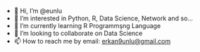 - 👋 Hi, I’m @eunlu
- 👀 I’m interested in Python, R, Data Science, Network and so...
- 🌱 I’m currently learning R Programmşng Language
- 💞️ I’m looking to collaborate on Data Science
- 📫 How to reach me by email: erkan9unlu@gmail.com

<!---
eunlu/eunlu is a ✨ special ✨ repository because its `README.md` (this file) appears on your GitHub profile.
You can click the Preview link to take a look at your changes.
--->
